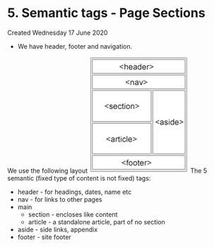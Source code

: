 # 5. Semantic tags - Page Sections
Created Wednesday 17 June 2020


* We have header, footer and navigation.

We use the following layout
![](/assets/5_Semantic_tags_-_Page_Sections-image-1.png)
The 5 semantic (fixed type of content is not fixed) tags:

* header - for headings, dates, name etc
* nav - for links to other pages
* main
	* section - encloses like content
	* article - a standalone article, part of no section
* aside - side links, appendix
* footer - site footer


